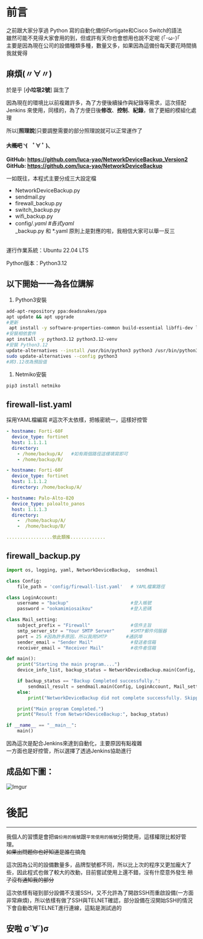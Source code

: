# 前言
之前跟大家分享過 Python 寫的自動化備份Fortigate和Cisco Switch的語法
<BR>雖然可能不見得大家會用的到，但或許有天你也會想用也說不定呢 (｢･ω･)｢
<BR>主要是因為現在公司的設備種類多種，數量又多，如果因為這備份每天要花時間搞我就覺得 
## 麻煩(〃∀〃)

於是乎 [**小垃圾2號**] 誕生了

因為現在的環境比以前複雜許多，為了方便後續操作與紀錄等需求，這次搭配 Jenkins 來使用，同樣的，為了方便日後**修改**、**控制**、**紀錄**，做了更細的模組化處理

所以[**照理說**]只要調整需要的部分照理說就可以正常運作了
#### ~~大概吧~~ ◝(　ﾟ∀ ﾟ )◟

**GitHub: https://github.com/luca-yao/NetworkDeviceBackup_Version2**
**GitHub: https://github.com/luca-yao/NetworkDeviceBackup**

一如既往，本程式主要分成三大設定檔
- NetworkDeviceBackup.py
- sendmail.py
- firewall_backup.py
- switch_backup.py 
- wifi_backup.py 
- config/*.yaml #各式yaml
  <BR>*_backup.py 和 *.yaml 原則上是對應的啦，我相信大家可以舉一反三

<BR>運行作業系統：Ubuntu 22.04 LTS

Python版本：Python3.12

以下開始一一為各位講解
---
1. Python3安裝
```bash
add-apt-repository ppa:deadsnakes/ppa
apt update && apt upgrade
#更新
 apt install -y software-properties-common build-essential libffi-dev libssl-dev zlib1g-dev libncurses5-dev libncursesw5-dev libreadline-dev libsqlite3-dev libgdbm-dev libdb5.3-dev libbz2-dev libexpat1-dev liblzma-dev libffi-dev libssl-dev 
#安裝相依套件
apt install -y python3.12 python3.12-venv  
#安裝 Python3.12
update-alternatives --install /usr/bin/python3 python3 /usr/bin/python3.12 311
sudo update-alternatives --config python3 
#將3.12改為預設值
```
1. Netmiko安裝
```python
pip3 install netmiko
```

## firewall-list.yaml
採用YAML檔編寫  #這次不太依樣，把帳密統一，這樣好控管
```yaml
- hostname: Forti-60F
  device_type: fortinet
  host: 1.1.1.1
  directory: 
    - /home/backup/A/   #如有兩個路徑這樣填寫即可
    - /home/backup/B/

- hostname: Forti-60F
  device_type: fortinet
  host: 1.1.1.2
  directory: /home/backup/A/

- hostname: Palo-Alto-820
  device_type: paloalto_panos
  host: 1.1.1.3
  directory: 
    -  /home/backup/A/
    -  /home/backup/B/

.................依此類推.............
```

## firewall_backup.py
```python
import os, logging, yaml, NetworkDeviceBackup,  sendmail

class Config:
    file_path = 'config/firewall-list.yaml'   # YAML檔案路徑

class LoginAccount:
    username = "backup"                       #登入帳號
    password = "ookamimiosaikou"              #登入密碼

class Mail_setting:
    subject_prefix = "Firewall"               #信件主旨
    smtp_server_str = "Your SMTP Server"      #SMTP郵件伺服器
    port = 25 #因為許多原因，所以我用SMTP       #通訊埠
    sender_email = "Sender Mail"              #發送者信箱
    receiver_email = "Receiver Mail"          #收件者信箱

def main():
    print("Starting the main program....")
    device_info_list, backup_status = NetworkDeviceBackup.main(Config, LoginAccount)

    if backup_status == "Backup Completed successfully.":
        sendmail_result = sendmail.main(Config, LoginAccount, Mail_setting)
    else:
        print("NetworkDeviceBackup did not complete successfully. Skipping snedmail.")

    print("Main program Completed.")
    print("Result from NetworkDeviceBackup:", backup_status)

if __name__ == "__main__":
    main()
```
因為這次是配合Jenkins來達到自動化，主要原因有點複雜
<BR>一方面也是好控管，所以選擇了透過Jenkins協助進行

## 成品如下圖：
![Imgur](https://imgur.com/4D6Rmtj.png)

# 後記
---
我個人的習慣是會把`備份用的帳號`跟`平常使用的帳號`分開使用，這樣權限比較好管理。
<BR>~~如果出問題你也好知道是誰在搞鬼~~

這次因為公司的設備數量多，品牌型號都不同，所以比上次的程序又更加龐大了些，因此程式也做了較大的改動，目前嘗試使用上還不錯，沒有什麼意外發生
~~除了沒有通知我的部分~~

這次依樣有碰到部分設備不支援SSH，又不允許為了開啟SSH而重啟設備(一方面非常麻煩)，所以依樣有做了SSH與TELNET確認，部分設備在沒開始SSH的情況下會自動改用TELNET進行連線，這點是測試過的 

## 安啦 σ`∀´)σ
